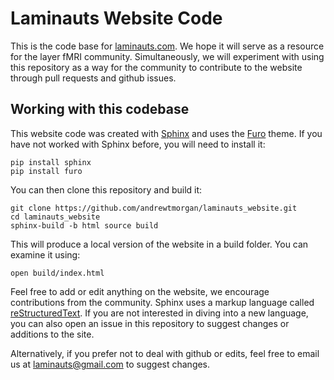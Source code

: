# Laminauts Website Code

This is the code base for [laminauts.com](https://laminauts.com). We hope it will serve as a resource for the layer fMRI community. Simultaneously, we will experiment with using this repository as a way for the community to contribute to the website through pull requests and github issues.

## Working with this codebase

This website code was created with [Sphinx](https://www.sphinx-doc.org/en/master/) and uses the [Furo](https://pradyunsg.me/furo/) theme. If you have not worked with Sphinx before, you will need to install it:

    pip install sphinx
    pip install furo

You can then clone this repository and build it:

    git clone https://github.com/andrewtmorgan/laminauts_website.git
    cd laminauts_website
    sphinx-build -b html source build

This will produce a local version of the website in a build folder. You can examine it using:

    open build/index.html

Feel free to add or edit anything on the website, we encourage contributions from the community. Sphinx uses a markup language called [reStructuredText](https://www.sphinx-doc.org/en/master/usage/restructuredtext/basics.html). If you are not interested in diving into a new language, you can also open an issue in this repository to suggest changes or additions to the site.

Alternatively, if you prefer not to deal with github or edits, feel free to email us at [laminauts@gmail.com](mailto:laminauts@gmail.com) to suggest changes.


